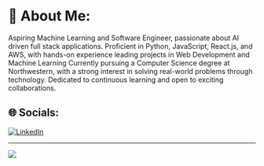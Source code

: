 # 💫 About Me:
Aspiring Machine Learning and Software Engineer, passionate about AI driven full stack applications. Proficient in Python, JavaScript, React.js, and AWS, with hands-on experience leading projects in Web Development and Machine Learning Currently pursuing a Computer Science degree at Northwestern, with a strong interest in solving real-world problems through technology. Dedicated to continuous learning and open to exciting collaborations.


## 🌐 Socials:
[![LinkedIn](https://img.shields.io/badge/LinkedIn-%230077B5.svg?logo=linkedin&logoColor=white)](https://linkedin.com/in/mukhtar-handulle/) 



---
[![](https://visitcount.itsvg.in/api?id=mukhtarismo&icon=0&color=0)](https://visitcount.itsvg.in)

<!-- Proudly created with GPRM ( https://gprm.itsvg.in ) -->
